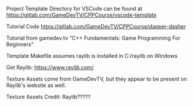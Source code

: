 Project Template Directory for VSCode can be found at https://gitlab.com/GameDevTV/CPPCourse/vscode-template 

Tutorial Code https://gitlab.com/GameDevTV/CPPCourse/dapper-dasher

Tutorial from gamedev.tv "C++ Fundamentals: Game Programming For Beginners"

Template Makefile assumes raylib is installed in C:/raylib on Windows

Get Raylib: https://www.raylib.com/

Texture Assets come from GameDevTV, but they appear to be present on Raylib's website as well.

Texture Assets Credit: Raylib?????